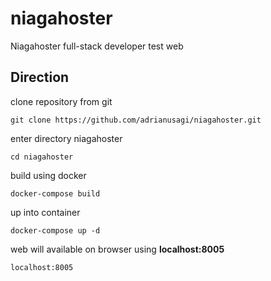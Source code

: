 # niagahoster

Niagahoster full-stack developer test web


## Direction

clone repository from git
```
git clone https://github.com/adrianusagi/niagahoster.git
```

enter directory niagahoster
```
cd niagahoster
```

build using docker
```
docker-compose build
```

up into container
```
docker-compose up -d
```

web will available on browser using __localhost:8005__
```
localhost:8005
```
